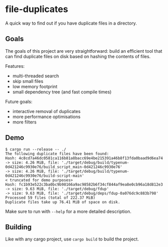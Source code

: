 # file-duplicates

A quick way to find out if you have duplicate files in a directory.

## Goals

The goals of this project are very straightforward: build an efficient tool
that can find duplicate files on disk based on hashing the contents of files.

Features:
 * multi-threaded search
 * skip small files
 * low memory footprint
 * small dependency tree (and fast compile times)

Future goals:
 * interactive removal of duplicates
 * more performance optimisations
 * more filters

## Demo

```
$ cargo run --release -- ./
The following duplicate files have been found:
Hash: 4c8cd7a46dc0581ca116b81a8bacc69e4be215391a46b8f13fda0baad9d6ea74
-> size: 4.26 MiB, file: './target/debug/build/typenum-0d421246c9930e76/build_script_main-0d421246c9930e76'
-> size: 4.26 MiB, file: './target/debug/build/typenum-0d421246c9930e76/build-script-main'
< truncated for demo purposes>
Hash: fc1b93e522c3ba0bc9b98166a9ac98582b6f34cf844af9ea8e0cb96a18d812e3
-> size: 9.63 MiB, file: './target/debug/fdup'
-> size: 9.63 MiB, file: './target/debug/deps/fdup-0a076dc9c883b798'
Processed 59 files (total of 222.37 MiB)
Duplicate files take up 76.41 MiB of space on disk.
```

Make sure to run with `--help` for a more detailed description.

## Building

Like with any cargo project, use `cargo build` to build the project.
